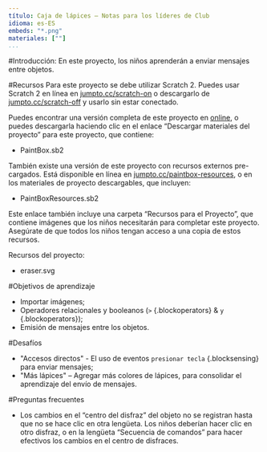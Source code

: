 ```yaml
---
título: Caja de lápices — Notas para los líderes de Club
idioma: es-ES
embeds: "*.png"
materiales: [""]
...
```


#Introducción:
En este proyecto, los niños aprenderán a enviar mensajes entre objetos.

#Recursos
Para este proyecto se debe utilizar Scratch 2. Puedes usar Scratch 2 en línea en [jumpto.cc/scratch-on](http://jumpto.cc/scratch-on) o descargarlo de [jumpto.cc/scratch-off](http://jumpto.cc/scratch-off) y usarlo sin estar conectado.

Puedes encontrar una versión completa de este proyecto en <a href="http://scratch.mit.edu/projects/63473366/#editor">online</a>, o puedes descargarla haciendo clic en el enlace “Descargar materiales del proyecto” para este proyecto, que contiene:

+ PaintBox.sb2

También existe una versión de este proyecto con recursos externos pre-cargados. Está disponible en línea en [jumpto.cc/paintbox-resources](http://jumpto.cc/paintbox-resources), o en los materiales de proyecto descargables, que incluyen:

+ PaintBoxResources.sb2 

Este enlace también incluye una carpeta “Recursos para el Proyecto”, que contiene imágenes que los niños necesitarán para completar este proyecto. Asegúrate de que todos los niños tengan acceso a una copia de estos recursos.

Recursos del proyecto:
+ eraser.svg

#Objetivos de aprendizaje
+ Importar imágenes;
+ Operadores relacionales y booleanos (`>` {.blockoperators} & `y` {.blockoperators});
+ Emisión de mensajes entre los objetos.

#Desafíos
+ "Accesos directos" - El uso de eventos `presionar tecla` {.blocksensing} para enviar mensajes;
+ "Más lápices" – Agregar más colores de lápices, para consolidar el aprendizaje del envío de mensajes.

#Preguntas frecuentes
+ Los cambios en el “centro del disfraz” del objeto no se registran hasta que no se hace clic en otra lengüeta. Los niños deberían hacer clic en otro disfraz, o en la lengüeta “Secuencia de comandos” para hacer efectivos los cambios en el centro de disfraces.
